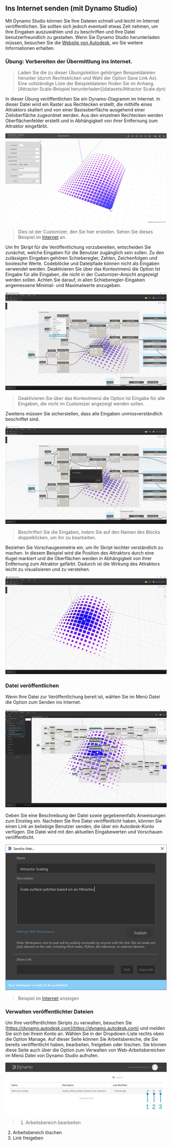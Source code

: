 

## Ins Internet senden (mit Dynamo Studio)

Mit Dynamo Studio können Sie Ihre Dateien schnell und leicht im Internet veröffentlichen. Sie sollten sich jedoch eventuell etwas Zeit nehmen, um Ihre Eingaben auszuwählen und zu beschriften und Ihre Datei benutzerfreundlich zu gestalten. Wenn Sie Dynamo Studio herunterladen müssen, besuchen Sie die [Website von Autodesk](http://www.autodesk.com/products/dynamo-studio/overview), wo Sie weitere Informationen erhalten.

### Übung: Vorbereiten der Übermittlung ins Internet.

> Laden Sie die zu dieser Übungslektion gehörigen Beispieldateien herunter (durch Rechtsklicken und Wahl der Option Save Link As). Eine vollständige Liste der Beispieldateien finden Sie im Anhang. [Attractor Scale-Beispiel herunterladen](datasets/Attractor Scale.dyn)

In dieser Übung veröffentlichen Sie ein Dynamo-Diagramm im Internet. In dieser Datei wird ein Raster aus Rechtecken erstellt, die mithilfe eines Attraktors skaliert und von einer Basisoberfläche ausgehend einer Zieloberfläche zugeordnet werden. Aus den einzelnen Rechtecken werden Oberflächenfelder erstellt und in Abhängigkeit von ihrer Entfernung zum Attraktor eingefärbt.

![](images/publishing_00.jpg)

> Dies ist der Customizer, den Sie hier erstellen. Sehen Sie dieses Beispiel im [Internet](dynamo.autodesk.com/share/572a49033a47345a0407e803) an.

Um Ihr Skript für die Veröffentlichung vorzubereiten, entscheiden Sie zunächst, welche Eingaben für die Benutzer zugänglich sein sollen. Zu den zulässigen Eingaben gehören Schieberegler, Zahlen, Zeichenfolgen und boolesche Werte. Codeblöcke und Dateipfade können nicht als Eingaben verwendet werden. Deaktivieren Sie über das Kontextmenü die Option Ist Eingabe für alle Eingaben, die nicht in der Customizer-Ansicht angezeigt werden sollen. Achten Sie darauf, in allen Schieberegler-Eingaben angemessene Minimal- und Maximalwerte anzugeben.

![](images/publishing_01.jpg)

> Deaktivieren Sie über das Kontextmenü die Option Ist Eingabe für alle Eingaben, die nicht im Customizer angezeigt werden sollen.

Zweitens müssen Sie sicherstellen, dass alle Eingaben unmissverständlich beschriftet sind.

![](images/publishing_02.jpg)

> Beschriften Sie die Eingaben, indem Sie auf den Namen des Blocks doppelklicken, um ihn zu bearbeiten.

Beziehen Sie Vorschaugeometrie ein, um Ihr Skript leichter verständlich zu machen. In diesem Beispiel wird die Position des Attraktors durch eine Kugel markiert und die Oberflächen werden in Abhängigkeit von ihrer Entfernung zum Attraktor gefärbt. Dadurch ist die Wirkung des Attraktors leicht zu visualisieren und zu verstehen.

![](images/publishing_03.jpg)

### Datei veröffentlichen

Wenn Ihre Datei zur Veröffentlichung bereit ist, wählen Sie im Menü Datei die Option zum Senden ins Internet.

![](images/publishing_04.jpg)

Geben Sie eine Beschreibung der Datei sowie gegebenenfalls Anweisungen zum Einstieg ein. Nachdem Sie Ihre Datei veröffentlicht haben, können Sie einen Link an beliebige Benutzer senden, die über ein Autodesk-Konto verfügen. Die Datei wird mit den aktuellen Eingabewerten und Vorschauen veröffentlicht.

![](images/publishing_05.jpg)

> Beispiel im [Internet](dynamo.autodesk.com/share/572a49033a47345a0407e803) anzeigen

### Verwalten veröffentlichter Dateien

Um Ihre veröffentlichten Skripts zu verwalten, besuchen Sie [https://dynamo.autodesk.com](https://dynamo.autodesk.com) und melden Sie sich bei Ihrem Konto an. Wählen Sie in der Dropdown-Liste rechts oben die Option Manage. Auf dieser Seite können Sie Arbeitsbereiche, die Sie bereits veröffentlicht haben, bearbeiten, freigeben oder löschen. Sie können diese Seite auch über die Option zum Verwalten von Web-Arbeitsbereichen im Menü Datei von Dynamo Studio aufrufen.

![](images/publishing_07.jpg)

> 1. Arbeitsbereich bearbeiten
2. Arbeitsbereich löschen
3. Link freigeben

